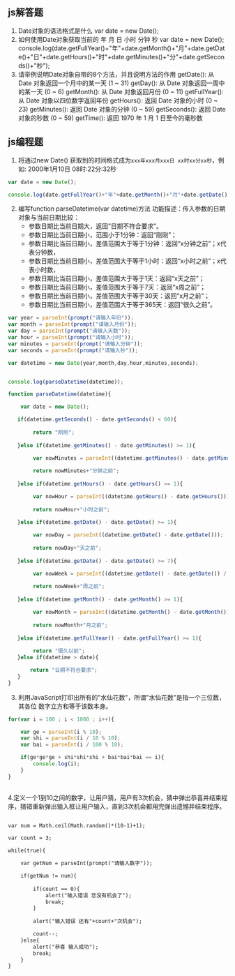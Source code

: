 ## js解答题

1. Date对象的语法格式是什么
var date = new Date();
2. 如何使用Date对象获取当前的 年 月 日  小时 分钟 秒
var date = new Date();
console.log(date.getFullYear()+"年"+date.getMonth()+"月"+date.getDate()+"日"+date.getHours()+"时"+date.getMinutes()+"分"+date.getSeconds()+"秒");
3. 请举例说明Date对象自带的8个方法，并且说明方法的作用
getDate(): 从 Date 对象返回一个月中的某一天 (1 ~ 31)
getDay(): 从 Date 对象返回一周中的某一天 (0 ~ 6)
getMonth(): 从 Date 对象返回月份 (0 ~ 11)
getFullYear(): 从 Date 对象以四位数字返回年份
getHours(): 返回 Date 对象的小时 (0 ~ 23)
getMinutes(): 返回 Date 对象的分钟 (0 ~ 59)
getSeconds(): 返回 Date 对象的秒数 (0 ~ 59)
getTime(): 返回 1970 年 1 月 1 日至今的毫秒数



## js编程题

1. 将通过new Date() 获取到的时间格式成为`xxx年xxx月xxx日 xx时xx分xx秒`，例如: 2000年1月10日  08时:22分:32秒
```js
var date = new Date(); 

console.log(date.getFullYear()+"年"+date.getMonth()+"月"+date.getDate()+"日  "+date.getHours()+"时"+date.getMinutes()+"分"+date.getSeconds()+"秒")
```

2. 编写function parseDatetime(var datetime)方法
   功能描述：传入参数的日期对象与当前日期比较：
    - 参数日期比当前日期大，返回”日期不符合要求”。
    - 参数日期比当前日期小，范围小于1分钟：返回“刚刚”；
    - 参数日期比当前日期小，差值范围大于等于1分钟：返回“x分钟之前”；x代表分钟数，
    - 参数日期比当前日期小，差值范围大于等于1小时：返回“x小时之前”；x代表小时数，
    - 参数日期比当前日期小，差值范围大于等于1天：返回“x天之前”；
    - 参数日期比当前日期小，差值范围大于等于7天：返回“x周之前”；
    - 参数日期比当前日期小，差值范围大于等于30天：返回“x月之前”；
    - 参数日期比当前日期小，差值范围大于等于365天：返回“很久之前”。

```js
var year = parseInt(prompt("请输入年份"));
var month = parseInt(prompt("请输入月份"));
var day = parseInt(prompt("请输入天数"));
var hour = parseInt(prompt("请输入小时"));
var minutes = parseInt(prompt("请输入分钟"));
var seconds = parseInt(prompt("请输入秒"));

var datetime = new Date(year,month,day,hour,minutes,seconds);


console.log(parseDatetime(datetime));

function parseDatetime(datetime){

    var date = new Date();

   if(datetime.getSeconds() - date.getSeconds() < 60){
       
        return "刚刚";
   
   }else if(datetime.getMinutes() - date.getMinutes() >= 1){

        var nowMinutes = parseInt((datetime.getMinutes() - date.getMinutes()));
    
        return nowMinutes+"分钟之前";
   
   }else if(datetime.getHours() - date.getHours() >= 1){

        var nowHour = parseInt((datetime.getHours() - date.getHours()));
    
        return nowHour+"小时之前";
   
   }else if(datetime.getDate() - date.getDate() >= 1){

        var nowDay = parseInt((datetime.getDate() - date.getDate()));
        
        return nowDay+"天之前";
   
   }else if(datetime.getDate() - date.getDate() >= 7){

        var nowWeek = parseInt((datetime.getDate() - date.getDate()) / 7);
        
        return nowWeek+"周之前";
   
   }else if(datetime.getMonth() - date.getMonth() >= 1){

        var nowMonth = parseInt((datetime.getMonth() - date.getMonth()));
        
        return nowMonth+"月之前";
   
   }else if(datetime.getFullYear() - date.getFullYear() >= 1){
        
        return "很久以前";
   }else if(datetime > date){

       return "日期不符合要求";
   } 
}
```


3. 利用JavaScript打印出所有的"水仙花数"，所谓"水仙花数"是指一个三位数，其各位 数字立方和等于该数本身。
```js
for(var i = 100 ; i < 1000 ; i++){

    var ge = parseInt(i % 10);
    var shi = parseInt(i / 10 % 10);
    var bai = parseInt(i / 100 % 10);

    if(ge*ge*ge + shi*shi*shi + bai*bai*bai == i){
        console.log(i);
    }
} 
    
 ```

4.定义一个1到10之间的数字，让用户猜，用户有3次机会，猜中弹出恭喜并结束程序，猜错重新弹出输入框让用户输入，直到3次机会都用完弹出遗憾并结束程序。

```html

var num = Math.ceil(Math.random()*(10-1)+1);

var count = 3;

while(true){

    var getNum = parseInt(prompt("请输入数字"));

    if(getNum != num){
        
        if(count == 0){
            alert("输入错误 您没有机会了");
            break;
        }
     
        alert("输入错误 还有"+count+"次机会");

        count--;
    }else{
        alert("恭喜 输入成功");
        break;
    }
}
    
```